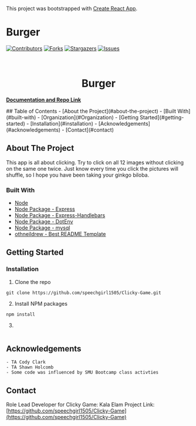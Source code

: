 This project was bootstrapped with [Create React App](https://github.com/facebook/create-react-app).
# Burger
[![Contributors][contributors-shield]][contributors-url]
[![Forks][forks-shield]][forks-url]
[![Stargazers][stars-shield]][stars-url]
[![Issues][issues-shield]][issues-url]
<!-- PROJECT LOGO -->
<br />
<p align="center">
  <h1 align="center">Burger</h1>
    <a href="https://github.com/speechgirl1505/Clicky-Game"><strong>Documentation and Repo Link</strong></a>
    <br />
    
  </p>
</p>
<!-- TABLE OF CONTENTS -->
## Table of Contents
- [About the Project](#about-the-project)
  - [Built With](#built-with)
  - [Organization](#Organization)
- [Getting Started](#getting-started)
  - [Installation](#installation)
- [Acknowledgements](#acknowledgements)
- [Contact](#contact)
<!-- ABOUT THE PROJECT -->

## About The Project

This app is all about clicking. Try to click on all 12 images without clicking on the same one twice. Just know every time you click the pictures will shuffle, so I hope you have been taking your ginkgo biloba. 

### Built With

- [Node](https://nodejs.org/en/)
- [Node Package - Express](https://www.npmjs.com/package/express)
- [Node Package - Express-Handlebars](https://www.npmjs.com/package/express-handlebars)
- [Node Package - DotEnv](https://www.npmjs.com/package/dotenv)
- [Node Package - mysql](https://www.npmjs.com/package/mysql)
- [othneildrew - Best README Template](https://github.com/othneildrew/Best-README-Template)
<!-- GETTING STARTED -->

## Getting Started



### Installation

1. Clone the repo
```
git clone https://github.com/speechgirl1505/Clicky-Game.git
```
2. Install NPM packages
```
npm install
```
3. 
```

```
<!-- Acknowledgements -->
## Acknowledgements
    - TA Cody Clark 
    - TA Shawn Holcomb
    - Some code was influenced by SMU Bootcamp class activties
<!-- CONTACT -->
## Contact
Role Lead Developer for Clicky Game: Kala Elam
Project Link: [https://github.com/speechgirl1505/Clicky-Game](https://github.com/speechgirl1505/Clicky-Game)
<!-- MARKDOWN LINKS & IMAGES -->
<!-- https://www.markdownguide.org/basic-syntax/#reference-style-links -->
[contributors-shield]: https://img.shields.io/github/contributors/speechgirl1505/Clicky-Game.svg?style=flat-square
[contributors-url]: https://github.com/speechgirl1505/Clicky-Game/graphs/contributors
[forks-shield]: https://img.shields.io/github/forks/speechgirl1505/Clicky-Game.svg?style=flat-square
[forks-url]: https://github.com/speechgirl1505/Clicky-Game/network/members
[stars-shield]: https://img.shields.io/github/stars/speechgirl1505/Clicky-Game.svg?style=flat-square
[stars-url]: https://github.com/speechgirl1505/Clicky-Game/stargazers
[issues-shield]: https://img.shields.io/github/issues/speechgirl1505/Clicky-Game.svg?style=flat-square
[issues-url]: https://github.com/speechgirl1505/Clicky-Game/issues
